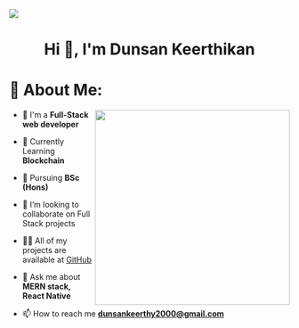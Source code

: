 
<img src="https://github.com/Anmol-Baranwal/Cool-GIFs-For-GitHub/assets/74038190/d48893bd-0757-481c-8d7e-ba3e163feae7" />
<h1 align="center">Hi 👋, I'm Dunsan Keerthikan</h1> 
<h3 align="start"></h3>

# 💫 About Me:

<img src="https://raw.githubusercontent.com/sanjay-kv/sanjay-kv/main/Assets/illustration.png" min-width="300px" max-width="300px" width="350px" align="right"> 

- 🔭 I'm a <b> Full-Stack web developer </b>
- 🌱 Currently Learning <b> Blockchain </b>

- 🌱 Pursuing **BSc (Hons)**
- 👯 I’m looking to collaborate on Full Stack projects

- 👨‍💻 All of my projects are available at [GitHub](https://github.com/iamkeerthy)

- 💬 Ask me about **MERN stack, React Native**

- 📫 How to reach me **dunsankeerthy2000@gmail.com**
